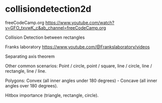 # collisiondetection2d

freeCodeCamp.org
https://www.youtube.com/watch?v=GFO_txvwK_c&ab_channel=freeCodeCamp.org

Collision Detection between rectangles

Franks laboratory
https://www.youtube.com/@Frankslaboratory/videos


Separating axis theorem

Other common scenarios:
Point / circle, point / square, line / circle, line / rectangle, line / line.

Polygons:
Convex (all inner angles under 180 degrees) - Concave (all inner angles over 180 degrees).

Hitbox importance (triangle, rectangle, circle).